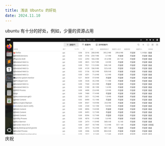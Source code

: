 ```yaml
---
title: 浅谈 Ubuntu 的好处
date: 2024.11.10
---
```


ubuntu 有十分的好处，例如，少量的资源占用

![输入图片说明](/imgs/2024-11-10/8F4sPNc5WO6AlzGc.png)
庆祝
<!--stackedit_data:
eyJoaXN0b3J5IjpbMzA5MTY3MTk2XX0=
-->